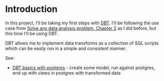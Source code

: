 Introduction
===

In this project, I'll be taking my first steps with [DBT](https://www.getdbt.com). I'll be following the use case from [Solve any data analysis problem, Chapter 2](https://github.com/davidasboth/solve-any-data-analysis-problem/blob/main/chapter-2/Chapter%202%20example%20solution.ipynb) as I did before, but this time I'll be using DBT.

DBT allows me to implement data transforms as a collection of SQL scripts which can be easily run in a simple and consistent manner. 

See:

- [DBT basics with postgres](spike_postgres/ReadMe.md) - create some model, run against postgres, end up with views in postgres with transformed data 

